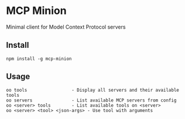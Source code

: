 # MCP Minion

Minimal client for Model Context Protocol servers

## Install

```
npm install -g mcp-minion
```

## Usage

```
oo tools                 - Display all servers and their available tools
oo servers               - List available MCP servers from config
oo <server> tools        - List available tools on <server>
oo <server> <tool> <json-args> - Use tool with arguments
```
